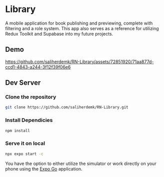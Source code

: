 # Library

A mobile application for book publishing and previewing, complete with filtering and a role system. This app also serves as a reference for utilizing Redux Toolkit and Supabase into my future projects.

## Demo

https://github.com/saliherdemk/RN-Library/assets/72851920/71aa877d-ccd1-4843-a244-3f12f39f06e6

## Dev Server

### Clone the repository

```bash
git clone https://github.com/saliherdemk/RN-Library.git
```

### Install Dependicies

```bash
npm install
```

### Serve it on local

```bash
npx expo start -c
```

You have the option to either utilize the simulator or work directly on your phone using the [Expo Go](https://expo.dev/client) application.
